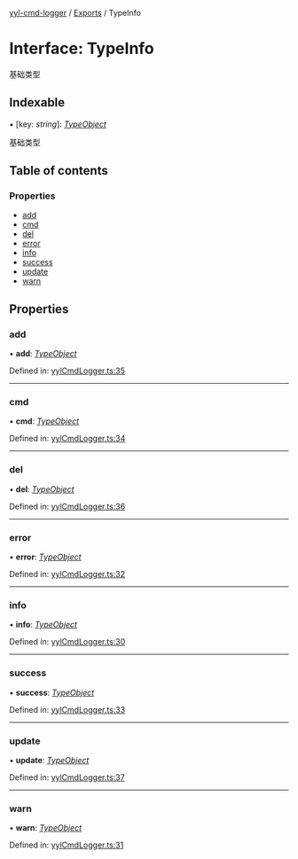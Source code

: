 [yyl-cmd-logger](../README.md) / [Exports](../modules.md) / TypeInfo

# Interface: TypeInfo

基础类型

## Indexable

▪ [key: *string*]: [*TypeObject*](typeobject.md)

基础类型

## Table of contents

### Properties

- [add](typeinfo.md#add)
- [cmd](typeinfo.md#cmd)
- [del](typeinfo.md#del)
- [error](typeinfo.md#error)
- [info](typeinfo.md#info)
- [success](typeinfo.md#success)
- [update](typeinfo.md#update)
- [warn](typeinfo.md#warn)

## Properties

### add

• **add**: [*TypeObject*](typeobject.md)

Defined in: [yylCmdLogger.ts:35](https://github.com/yyl-team/yyl-cmd-logger/blob/6b5ae25/src/yylCmdLogger.ts#L35)

___

### cmd

• **cmd**: [*TypeObject*](typeobject.md)

Defined in: [yylCmdLogger.ts:34](https://github.com/yyl-team/yyl-cmd-logger/blob/6b5ae25/src/yylCmdLogger.ts#L34)

___

### del

• **del**: [*TypeObject*](typeobject.md)

Defined in: [yylCmdLogger.ts:36](https://github.com/yyl-team/yyl-cmd-logger/blob/6b5ae25/src/yylCmdLogger.ts#L36)

___

### error

• **error**: [*TypeObject*](typeobject.md)

Defined in: [yylCmdLogger.ts:32](https://github.com/yyl-team/yyl-cmd-logger/blob/6b5ae25/src/yylCmdLogger.ts#L32)

___

### info

• **info**: [*TypeObject*](typeobject.md)

Defined in: [yylCmdLogger.ts:30](https://github.com/yyl-team/yyl-cmd-logger/blob/6b5ae25/src/yylCmdLogger.ts#L30)

___

### success

• **success**: [*TypeObject*](typeobject.md)

Defined in: [yylCmdLogger.ts:33](https://github.com/yyl-team/yyl-cmd-logger/blob/6b5ae25/src/yylCmdLogger.ts#L33)

___

### update

• **update**: [*TypeObject*](typeobject.md)

Defined in: [yylCmdLogger.ts:37](https://github.com/yyl-team/yyl-cmd-logger/blob/6b5ae25/src/yylCmdLogger.ts#L37)

___

### warn

• **warn**: [*TypeObject*](typeobject.md)

Defined in: [yylCmdLogger.ts:31](https://github.com/yyl-team/yyl-cmd-logger/blob/6b5ae25/src/yylCmdLogger.ts#L31)
